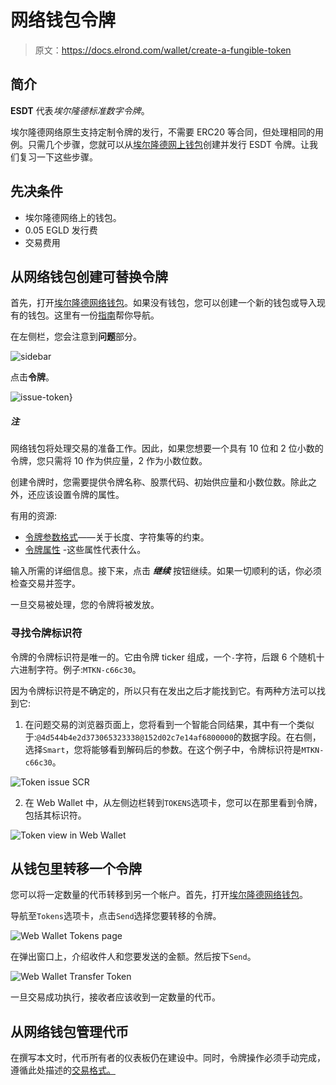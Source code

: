 # 网络钱包令牌

> 原文：<https://docs.elrond.com/wallet/create-a-fungible-token>

 ## **简介**

**ESDT** 代表*埃尔隆德标准数字令牌*。

埃尔隆德网络原生支持定制令牌的发行，不需要 ERC20 等合同，但处理相同的用例。只需几个步骤，您就可以从[埃尔隆德网上钱包](https://wallet.elrond.com/)创建并发行 ESDT 令牌。让我们复习一下这些步骤。

## **先决条件**

*   埃尔隆德网络上的钱包。
*   0.05 EGLD 发行费
*   交易费用

## **从网络钱包创建可替换令牌**

首先，打开[埃尔隆德网络钱包](https://wallet.elrond.com/)。如果没有钱包，您可以创建一个新的钱包或导入现有的钱包。这里有一份[指南](https://docs.elrond.com/wallet/web-wallet/)帮你导航。

在左侧栏，您会注意到**问题**部分。

![sidebar](../Images/6965e42d60c3bc9b58f19dfd3f29c6d7.png)

点击**令牌**。

![issue-token}](../Images/4aeb6bdd1ab79ea37dd7ed71f835d5b5.png)

##### 注

网络钱包将处理交易的准备工作。因此，如果您想要一个具有 10 位和 2 位小数的令牌，您只需将 10 作为供应量，2 作为小数位数。

创建令牌时，您需要提供令牌名称、股票代码、初始供应量和小数位数。除此之外，还应该设置令牌的属性。

有用的资源:

*   [令牌参数格式](/tokens/esdt-tokens#parameters-format)——关于长度、字符集等的约束。
*   [令牌属性](/tokens/esdt-tokens#configuration-properties-of-an-esdt-token) -这些属性代表什么。

输入所需的详细信息。接下来，点击 ***继续*** 按钮继续。如果一切顺利的话，你必须检查交易并签字。

一旦交易被处理，您的令牌将被发放。

### **寻找令牌标识符**

令牌的令牌标识符是唯一的。它由令牌 ticker 组成，一个`-`字符，后跟 6 个随机十六进制字符。例子:`MTKN-c66c30`。

因为令牌标识符是不确定的，所以只有在发出之后才能找到它。有两种方法可以找到它:

1.  在问题交易的浏览器页面上，您将看到一个智能合同结果，其中有一个类似于:`@4d544b4e2d373065323338@152d02c7e14af6800000`的数据字段。在右侧，选择`Smart`，您将能够看到解码后的参数。在这个例子中，令牌标识符是`MTKN-c66c30`。

![Token issue SCR](../Images/03c0aad5a7edda469392cb8f96912196.png)

2.  在 Web Wallet 中，从左侧边栏转到`TOKENS`选项卡，您可以在那里看到令牌，包括其标识符。

![Token view in Web Wallet](../Images/e9b4d48cd2c50938a46d40c4858afe9f.png)

## **从钱包里转移一个令牌**

您可以将一定数量的代币转移到另一个帐户。首先，打开[埃尔隆德网络钱包](https://wallet.elrond.com/)。

导航至`Tokens`选项卡，点击`Send`选择您要转移的令牌。

![Web Wallet Tokens page](../Images/0554dbfedc9a60e04e474274dec31b64.png)

在弹出窗口上，介绍收件人和您要发送的金额。然后按下`Send`。

![Web Wallet Transfer Token](../Images/938dd87276a9cbf9899c39acc897fa9e.png)

一旦交易成功执行，接收者应该收到一定数量的代币。

## **从网络钱包管理代币**

在撰写本文时，代币所有者的仪表板仍在建设中。同时，令牌操作必须手动完成，遵循此处描述的[交易格式。](/tokens/esdt-tokens/#management-operations)